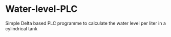 # Water-level-PLC
Simple Delta based PLC programme to calculate the water level per liter in a cylindrical tank 
